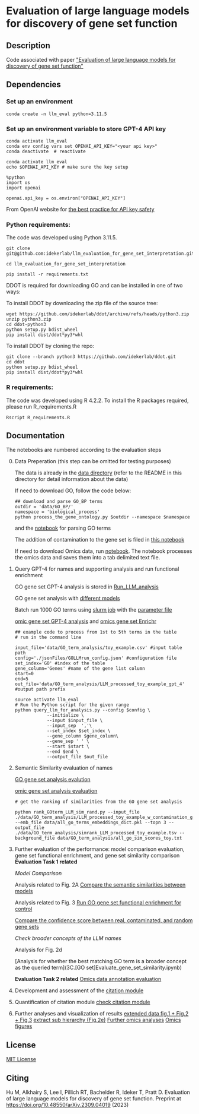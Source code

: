 # Evaluation of large language models for discovery of gene set function


## Description
Code associated with paper ["Evaluation of large language models for discovery of gene set function"](https://arxiv.org/abs/2309.04019v1)

## Dependencies
### Set up an environment
```
conda create -n llm_eval python=3.11.5
```
### Set up an environment variable to store GPT-4 API key 

```
conda activate llm_eval
conda env config vars set OPENAI_API_KEY="<your api key>" 
conda deactivate  # reactivate 

conda activate llm_eval
echo $OPENAI_API_KEY # make sure the key setup 

%python
import os
import openai
 
openai.api_key = os.environ["OPENAI_API_KEY"]
```

From OpenAI website for [the best practice for API key safety](https://help.openai.com/en/articles/5112595-best-practices-for-api-key-safety) 

### Python requirements:
The code was developed using Python 3.11.5.

```
git clone git@github.com:idekerlab/llm_evaluation_for_gene_set_interpretation.git

cd llm_evaluation_for_gene_set_interpretation

pip install -r requirements.txt
```

DDOT is required for downloading GO and can be installed in one of two ways:

To install DDOT by downloading the zip file of the source tree:
```
wget https://github.com/idekerlab/ddot/archive/refs/heads/python3.zip
unzip python3.zip
cd ddot-python3
python setup.py bdist_wheel
pip install dist/ddot*py3*whl
```

To install DDOT by cloning the repo:
```
git clone --branch python3 https://github.com/idekerlab/ddot.git
cd ddot
python setup.py bdist_wheel
pip install dist/ddot*py3*whl
```
### R requirements:
The code was developed using R 4.2.2.
To install the R packages required, please run R_requirements.R

```
Rscript R_requirements.R
```

## Documentation
The notebooks are numbered according to the evaluation steps 

0. Data Preperation (this step can be omitted for testing purposes)

   The data is already in the [data directory](./data) (refer to the README in this directory for detail information about the data)
   
   If need to download GO, follow the code below: 
    ```
    ## download and parse GO_BP terms
    outdir = 'data/GO_BP/'
    namespace = 'biological_process'
    python process_the_gene_ontology.py $outdir --namespace $namespace 
    ```
    and the [notebook](0.[Prep%20GO]Download_and_parse_GO.ipynb) for parsing GO terms
	
    The addition of contamination to the gene set is filed in [this notebook](0.%20[GO%20set]add_random_contamination.ipynb)

	If need to download Omics data, run [notebook](0.[Omics_revamped]_ProcessOmicsData.ipynb). The notebook processes the omics data and saves them into a tab delimited text file.
   

1. Query GPT-4 for names and supporting analysis and run functional enrichment

   GO gene set GPT-4 analysis is stored in [Run_LLM_analysis](1.[GO%20set]Run_LLM_analysis.ipynb)

   GO gene set analysis with [different models](1A.[GO%20set]Compare_models.ipynb)

   Batch run 1000 GO terms using [slurm job](thousandGOsets_GPT4Run.sh) with the [parameter file](thousandGOsets_GPT4Run_params.txt) 


    [omic gene set GPT-4 analysis](1A.[Omics_revamped]GenerateLLM_analysis.ipynb) and [omics gene set Enrichr](1B.[Omics_revamped]run_Enrichr.ipynb)

    ``` 
    ## example code to process from 1st to 5th terms in the table
    # run in the command line  

    input_file='data/GO_term_analysis/toy_example.csv' #input table path
    config='./jsonFiles/GOLLMrun_config.json' #configuration file 
    set_index='GO' #index of the table
    gene_column='Genes' #name of the gene list column
    start=0
    end=5   
    out_file='data/GO_term_analysis/LLM_processed_toy_example_gpt_4' #output path prefix

    source activate llm_eval
    # Run the Python script for the given range
    python query_llm_for_analysis.py --config $config \
                --initialize \
                --input $input_file \
                --input_sep  ','\
                --set_index $set_index \
                --gene_column $gene_column\
                --gene_sep ' ' \
                --start $start \
                --end $end \
                --output_file $out_file
    ```

3. Semantic Similarity evaluation of names

    [GO gene set analysis evalution](2.[GO%20set]Rank_LLM_GO_term_pair_sim.ipynb)

    [omic gene set analysis evaluation](2.[Omics_revamped]RunSemanticSimEval.ipynb)

    ```
    # get the ranking of similarities from the GO gene set analysis

    python rank_GOterm_LLM_sim_rand.py --input_file ./data/GO_term_analysis/LLM_processed_toy_example_w_contamination_gpt_4.tsv --emb_file data/all_go_terms_embeddings_dict.pkl --topn 3 --output_file ./data/GO_term_analysis/simrank_LLM_processed_toy_example.tsv --background_file data/GO_term_analysis/all_go_sim_scores_toy.txt
    ```

4. Further evaluation of the performance: model comparison evaluation, gene set functional enrichment, and gene set similarity comparison
    **Evaluation Task 1 related**
    
    *Model Comparison*

    Analysis related to Fig. 2A
    [Compare the semantic similarities between models](3A.[model%20compare]compare_semantic_similarity.ipynb)

   Analysis related to Fig. 3
    [Run GO gene set functional enrichment for control](3A.[model%20compare]functional_enrichment_analysis_control.ipynb)

   [Compare the confidence score between real, contaminated, and random gene sets](3B-2.[model%20compare]Check_confidence_scoring_metrics.ipynb)

    *Check broader concepts of the LLM names*
   
    Analysis for Fig. 2d
   
    [Analysis for whether the best matching GO term is a broader concept as the queried term](3C.[GO set]Evaluate_gene_set_similarity.ipynb)

    **Evaluation Task 2 related**
    [Omics data annotation evaluation](3A.[Omics_revamped]_AnayseAnnotation.ipynb)


6. Development and assessment of the [citation module](4.Reference%20search%20and%20validation.ipynb)


7. Quantification of citation module [check citation module](5.Quantify%20reference%20checking.ipynb)

8. Further analyses and visualization of results 
    [extended data fig.1 + Fig.2 + Fig.3](6.[GO%20set]Plot_GO_analysis_figs.ipynb)
    [extract sub hierarchy (Fig.2e)](6.[GO%20set]%20subhierarchy_GO_example.ipynb)
    [Further omics analyses](6A.[Omics_revamped]Revamped_success_analyses.ipynb)
    [Omics figures](6B.[Omics_revamped]GenerateOmicsFigures.ipynb)

## License

[MIT License](LICENSE)

## Citing

Hu M, Alkhairy S, Lee I, Pillich RT, Bachelder R, Ideker T, Pratt D. Evaluation of large language models for discovery of gene set function. Preprint at https://doi.org/10.48550/arXiv.2309.04019 (2023)


